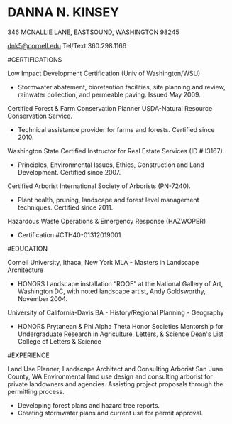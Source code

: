 # DANNA N. KINSEY		
 				
346 MCNALLIE LANE, EASTSOUND, WASHINGTON 98245

dnk5@cornell.edu 	Tel/Text 360.298.1166  	



#CERTIFICATIONS

Low Impact Development Certification (Univ of Washington/WSU)
+ Stormwater abatement, bioretention facilities, site planning and review, rainwater collection, and permeable paving. Issued May 2009.

Certified Forest & Farm Conservation Planner USDA-Natural Resource Conservation Service. 
+ Technical assistance provider for farms and forests. Certified since 2010.

Washington State Certified Instructor for Real Estate Services (ID # I3167). 
+ Principles, Environmental Issues, Ethics, Construction and Land Development. Certified since 2007.

Certified Arborist International Society of Arborists (PN-7240). 
+ Plant health, pruning, landscape and forest level management techniques. Certified since 2011.

Hazardous Waste Operations & Emergency Response (HAZWOPER) 
+ Certification #CTH40-01312019001



#EDUCATION

Cornell University, Ithaca, New York		MLA - Masters in Landscape Architecture

+ HONORS
Landscape installation “ROOF” at the National Gallery of Art, Washington DC, with noted landscape artist, Andy Goldsworthy, November 2004.


University of California-Davis			BA - History/Regional Planning - Geography

+ HONORS
Prytanean & Phi Alpha Theta Honor Societies
Mentorship for Undergraduate Research in Agriculture, Letters, & Science
Dean's List College of Letters & Science



#EXPERIENCE

Land Use Planner, Landscape Architect and Consulting Arborist
San Juan County, WA
Environmental land use design and consulting arborist for private landowners and agencies. Assisting project proposals through the permitting process. 
+ Developing forest plans and hazard tree reports. 
+ Creating stormwater plans and current use for permit approval.

